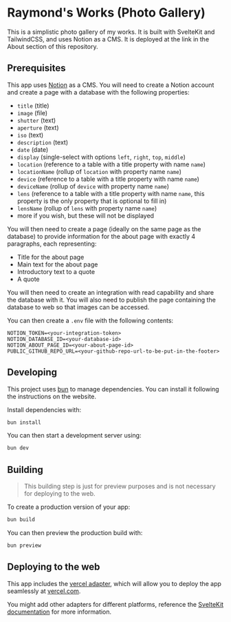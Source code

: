 # Raymond's Works (Photo Gallery)

This is a simplistic photo gallery of my works. It is built with SvelteKit and TailwindCSS, and uses Notion as a CMS. It is deployed at the link in the About section of this repository.

## Prerequisites

This app uses [Notion](https://notion.so) as a CMS. You will need to create a Notion account and create a page with a database with the following properties:

- `title` (title)
- `image` (file)
- `shutter` (text)
- `aperture` (text)
- `iso` (text)
- `description` (text)
- `date` (date)
- `display` (single-select with options `left`, `right`, `top`, `middle`)
- `location` (reference to a table with a title property with name `name`)
- `locationName` (rollup of `location` with property name `name`)
- `device` (reference to a table with a title property with name `name`)
- `deviceName` (rollup of `device` with property name `name`)
- `lens` (reference to a table with a title property with name `name`, this property is the only property that is optional to fill in)
- `lensName` (rollup of `lens` with property name `name`)
- more if you wish, but these will not be displayed

You will then need to create a page (ideally on the same page as the database) to provide information for the about page with exactly 4 paragraphs, each representing:

- Title for the about page
- Main text for the about page
- Introductory text to a quote
- A quote

You will then need to create an integration with read capability and share the database with it. You will also need to publish the page containing the database to web so that images can be accessed.

You can then create a `.env` file with the following contents:

```dotenv
NOTION_TOKEN=<your-integration-token>
NOTION_DATABASE_ID=<your-database-id>
NOTION_ABOUT_PAGE_ID=<your-about-page-id>
PUBLIC_GITHUB_REPO_URL=<your-github-repo-url-to-be-put-in-the-footer>
```

## Developing

This project uses [bun](https://bun.sh/) to manage dependencies. You can install it following the instructions on the website.

Install dependencies with:

```bash
bun install
```

You can then start a development server using:

```bash
bun dev
```

## Building

> This building step is just for preview purposes and is not necessary for deploying to the web.

To create a production version of your app:

```bash
bun build
```

You can then preview the production build with:

```bash
bun preview
```

## Deploying to the web

This app includes the [vercel adapter](https://kit.svelte.dev/docs/adapter-vercel), which will allow you to deploy the app seamlessly at [vercel.com](https://vercel.com/).

You might add other adapters for different platforms, reference the [SvelteKit documentation](https://kit.svelte.dev/docs/adapters) for more information.
